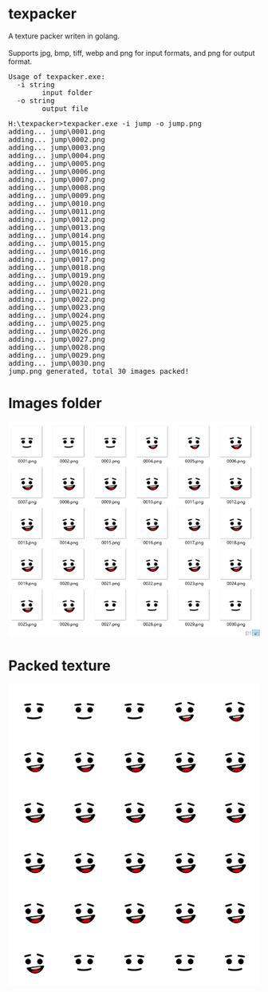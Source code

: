 # texpacker
A texture packer writen in golang.<br/>
<br/>
Supports jpg, bmp, tiff, webp and png for input formats, and png for output format.

<pre>
Usage of texpacker.exe:
  -i string
        input folder
  -o string
        output file
</pre>

<pre>
H:\texpacker>texpacker.exe -i jump -o jump.png
adding... jump\0001.png
adding... jump\0002.png
adding... jump\0003.png
adding... jump\0004.png
adding... jump\0005.png
adding... jump\0006.png
adding... jump\0007.png
adding... jump\0008.png
adding... jump\0009.png
adding... jump\0010.png
adding... jump\0011.png
adding... jump\0012.png
adding... jump\0013.png
adding... jump\0014.png
adding... jump\0015.png
adding... jump\0016.png
adding... jump\0017.png
adding... jump\0018.png
adding... jump\0019.png
adding... jump\0020.png
adding... jump\0021.png
adding... jump\0022.png
adding... jump\0023.png
adding... jump\0024.png
adding... jump\0025.png
adding... jump\0026.png
adding... jump\0027.png
adding... jump\0028.png
adding... jump\0029.png
adding... jump\0030.png
jump.png generated, total 30 images packed!
</pre>

# Images folder
![](https://github.com/kruglinski/texpacker/blob/master/example/folder.png)

# Packed texture

![](https://github.com/kruglinski/texpacker/blob/master/example/jump.png)
